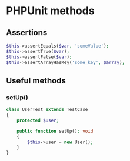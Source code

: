 # PHPUnit methods

## Assertions

```php
$this->assertEquals($var, 'someValue');
$this->assertTrue($var);
$this->assertFalse($var);
$this->assertArrayHasKey('some_key', $array);
```

## Useful methods

### setUp()

```php
class UserTest extends TestCase
{
    protected $user;

    public function setUp(): void
    {
        $this->user = new User();
    }
}
```
